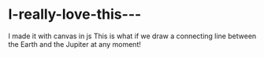 # I-really-love-this---
I made it with canvas in js
This is what if we draw a connecting line between the Earth and the Jupiter at any moment!
